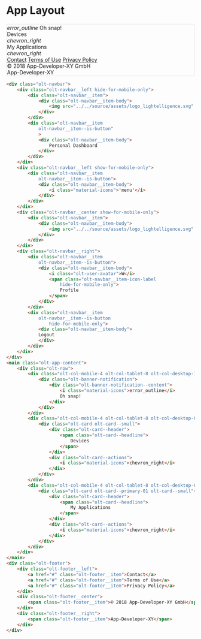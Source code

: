 # App Layout


<div class="olt-color--as-background-primary-07" style="border: solid 2px #EEE; border-radius: 2px; position: relative;">
    <navbar :is-large="false" />
    <main class="olt-app-content">
        <div class="olt-row">
            <div class="olt-col-mobile-4 olt-col-tablet-8 olt-col-desktop-12 olt-spacing--s-bottom">
                <div class="olt-banner-notification">
                    <div class="olt-banner-notification__content">
                        <i class="material-icons">error_outline</i>
                        Oh snap!
                    </div>
                </div>
            </div>
            <div class="olt-col-mobile-4 olt-col-tablet-8 olt-col-desktop-6">
                <div class="olt-card olt-card--small">
                    <div class="olt-card__header">
                        <span class="olt-card__headline">
                            Devices
                        </span>
                    </div>
                    <div class="olt-card__actions">
                        <i class="material-icons">chevron_right</i>
                    </div>
                </div>
            </div>
            <div class="olt-col-mobile-4 olt-col-tablet-8 olt-col-desktop-6">
                <div class="olt-card olt-card--primary-01 olt-card--small">
                    <div class="olt-card__header">
                        <span class="olt-card__headline">
                            My Applications
                        </span>
                    </div>
                    <div class="olt-card__actions">
                        <i class="material-icons">chevron_right</i>
                    </div>
                </div>
            </div>
        </div>
    </main>
    <div class="olt-footer">
        <div class="olt-footer__left">
            <a href="#" class="olt-footer__item">Contact</a>
            <a href="#" class="olt-footer__item">Terms of Use</a>
            <a href="#" class="olt-footer__item">Privacy Policy</a>
        </div>
        <div class="olt-footer__center">
            <span class="olt-footer__item">© 2018 App-Developer-XY GmbH</span>
        </div>
        <div class="olt-footer__right">
            <span class="olt-footer__item">App-Developer-XY</span>
        </div>
    </div>
</div>

````html
<div class="olt-navbar">
    <div class="olt-navbar__left hide-for-mobile-only">
        <div class="olt-navbar__item">
            <div class="olt-navbar__item-body">
                <img src="../../source/assets/logo_lightelligence.svg" />
            </div>
        </div>
        <div class="olt-navbar__item
            olt-navbar__item--is-button"
            >
            <div class="olt-navbar__item-body">
                Personal Dashboard
            </div>
        </div>
    </div>
    <div class="olt-navbar__left show-for-mobile-only">
        <div class="olt-navbar__item
            olt-navbar__item--is-button">
            <div class="olt-navbar__item-body">
                <i class="material-icons">'menu'</i>
            </div>
        </div>
    </div>
    <div class="olt-navbar__center show-for-mobile-only">
        <div class="olt-navbar__item">
            <div class="olt-navbar__item-body">
                <img src="../../source/assets/logo_lightelligence.svg" />
            </div>
        </div>
    </div>
    <div class="olt-navbar__right">
        <div class="olt-navbar__item
            olt-navbar__item--is-button">
            <div class="olt-navbar__item-body">
                <i class="olt-user-avatar">W</i>
                <span class="olt-navbar__item-icon-label 
                    hide-for-mobile-only">
                    Profile
                </span>
            </div>
        </div>
        <div class="olt-navbar__item 
            olt-navbar__item--is-button 
                hide-for-mobile-only">
            <div class="olt-navbar__item-body">
            Logout
            </div>
        </div>
    </div>
</div>
<main class="olt-app-content">
    <div class="olt-row">
        <div class="olt-col-mobile-4 olt-col-tablet-8 olt-col-desktop-12 olt-spacing--s-bottom">
            <div class="olt-banner-notification">
                <div class="olt-banner-notification--content">
                    <i class="material-icons">error_outline</i>
                    Oh snap!
                </div>
            </div>
        </div>
        <div class="olt-col-mobile-4 olt-col-tablet-8 olt-col-desktop-6">
            <div class="olt-card olt-card--small">
                <div class="olt-card--header">
                    <span class="olt-card--headline">
                        Devices
                    </span>
                </div>
                <div class="olt-card--actions">
                    <i class="material-icons">chevron_right</i>
                </div>
            </div>
        </div>
        <div class="olt-col-mobile-4 olt-col-tablet-8 olt-col-desktop-6">
            <div class="olt-card olt-card--primary-01 olt-card--small">
                <div class="olt-card--header">
                    <span class="olt-card--headline">
                        My Applications
                    </span>
                </div>
                <div class="olt-card--actions">
                    <i class="material-icons">chevron_right</i>
                </div>
            </div>
        </div>
    </div>
</main>
<div class="olt-footer">
    <div class="olt-footer__left">
        <a href="#" class="olt-footer__item">Contact</a>
        <a href="#" class="olt-footer__item">Terms of Use</a>
        <a href="#" class="olt-footer__item">Privacy Policy</a>
    </div>
    <div class="olt-footer__center">
        <span class="olt-footer__item">© 2018 App-Developer-XY GmbH</span>
    </div>
    <div class="olt-footer__right">
        <span class="olt-footer__item">App-Developer-XY</span>
    </div>
</div>
````